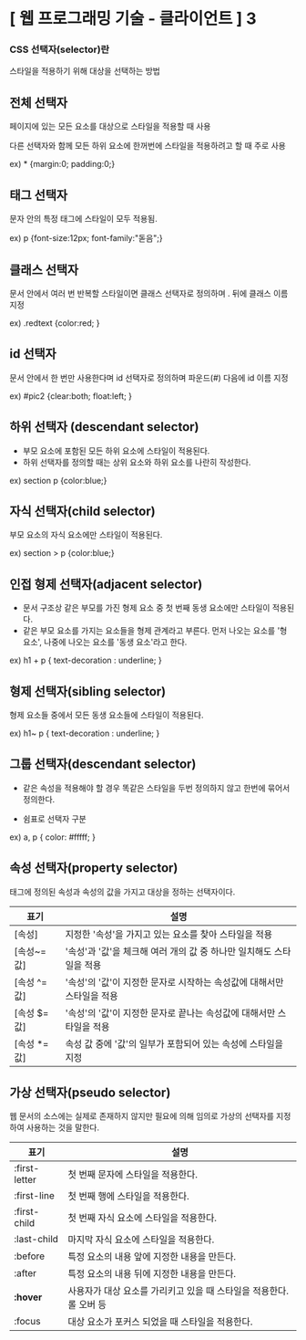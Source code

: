 # [ 웹 프로그래밍 기술 - 클라이언트 ] 3

### CSS 선택자(selector)란

스타일을 적용하기 위해 대상을 선택하는 방법

## 전체 선택자

페이지에 있는 모든 요소를 대상으로 스타일을 적용할 때 사용

다른 선택자와 함께 모든 하위 요소에 한꺼번에 스타일을 적용하려고 할 때 주로 사용

ex) * {margin:0; padding:0;}

## 태그 선택자

문자 안의 특정 태그에 스타일이 모두 적용됨.

ex) p {font-size:12px; font-family:"돋음";}

## 클래스 선택자

문서 안에서 여러 번 반복할 스타일이면 클래스 선택자로 정의하며 . 뒤에 클래스 이름 지정

ex) .redtext {color:red; }

## id 선택자

문서 안에서 한 번만 사용한다며 id 선택자로 정의하며 파운드(#) 다음에 id 이름 지정

ex) #pic2 {clear:both; float:left; }

## 하위 선택자 (descendant selector)

- 부모 요소에 포함된 모든 하위 요소에 스타일이 적용된다.
- 하위 선택자를 정의할 때는 상위 요소와 하위 요소를 나란히 작성한다.

ex) section p {color:blue;}

## 자식 선택자(child selector)

부모 요소의 자식 요소에만 스타일이 적용된다.

ex) section > p {color:blue;}

## 인접 형제 선택자(adjacent selector)

- 문서 구조상 같은 부모를 가진 형제 요소 중 첫 번째 동생 요소에만 스타일이 적용된다.
- 같은 부모 요소를 가지는 요소들을 형제 관계라고 부른다. 먼저 나오는 요소를 '형 요소', 나중에 나오는 요소를 '동생 요소'라고 한다.

ex) h1 + p { text-decoration : underline; }

## 형제 선택자(sibling selector)

형제 요소들 중에서 모든 동생 요소들에 스타일이 적용된다.

ex) h1~ p { text-decoration : underline; }

## 그룹 선택자(descendant selector)

- 같은 속성을 적용해야 할 경우 똑같은 스타일을 두번 정의하지 않고 한번에 묶어서 정의한다.

- 쉼표로 선택자 구분

ex) a, p { color: #fffff; }

## 속성 선택자(property selector)

태그에 정의된 속성과 속성의 값을 가지고 대상을 정하는 선택자이다.

| 표기         | 설명                                                         |
| ------------ | ------------------------------------------------------------ |
| [속성]       | 지정한 '속성'을 가지고 있는 요소를 찾아 스타일을 적용        |
| [속성~=값]   | '속성'과 '값'을 체크해 여러 개의 값 중 하나만 일치해도  스타일을 적용 |
| [속성 ^= 값] | '속성'의 '값'이 지정한 문자로 시작하는 속성값에 대해서만 스타일을 적용 |
| [속성 $= 값] | '속성'의 '값'이 지정한 문자로 끝나는 속성값에 대해서만 스타일을 적용 |
| [속성 *= 값] | 속성 값 중에 '값'의 일부가 포함되어 있는 속성에 스타일을 지정 |

## 가상 선택자(pseudo selector)

웹 문서의 소스에는 실제로 존재하지 않지만 필요에 의해 임의로 가상의 선택자를 지정하여 사용하는 것을 말한다.

| 표기          | 설명                                                         |
| ------------- | ------------------------------------------------------------ |
| :first-letter | 첫 번째 문자에 스타일을 적용한다.                            |
| :first-line   | 첫 번째 행에 스타일을 적용한다.                              |
| :first-child  | 첫 번째 자식 요소에 스타일을 적용한다.                       |
| :last-child   | 마지막 자식 요소에 스타일을 적용한다.                        |
| :before       | 특정 요소의 내용 앞에 지정한 내용을 만든다.                  |
| :after        | 특정 요소의 내용 뒤에 지정한 내용을 만든다.                  |
| **:hover**    | 사용자가 대상 요소를 가리키고 있을 때 스타일을 적용한다. 롤 오버 등 |
| :focus        | 대상 요소가 포커스 되었을 때 스타일을 적용한다.              |